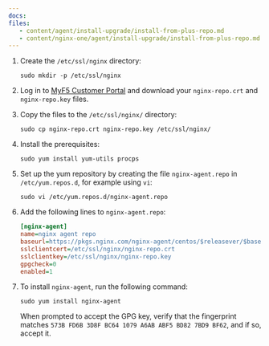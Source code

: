 ```yaml
---
docs:
files:
   - content/agent/install-upgrade/install-from-plus-repo.md
   - content/nginx-one/agent/install-upgrade/install-from-plus-repo.md
---
```


1. Create the `/etc/ssl/nginx` directory:

   ```shell
   sudo mkdir -p /etc/ssl/nginx
   ```

1. Log in to [MyF5 Customer Portal](https://account.f5.com/myf5/) and download
   your `nginx-repo.crt` and `nginx-repo.key` files.

1. Copy the files to the `/etc/ssl/nginx/` directory:

   ```shell
   sudo cp nginx-repo.crt nginx-repo.key /etc/ssl/nginx/
   ```

1. Install the prerequisites:

   ```shell
   sudo yum install yum-utils procps
   ```

1. Set up the yum repository by creating the file `nginx-agent.repo` in
   `/etc/yum.repos.d`, for example using `vi`:

   ```shell
   sudo vi /etc/yum.repos.d/nginx-agent.repo
   ```

1. Add the following lines to `nginx-agent.repo`:

   ```ini
   [nginx-agent]
   name=nginx agent repo
   baseurl=https://pkgs.nginx.com/nginx-agent/centos/$releasever/$basearch/
   sslclientcert=/etc/ssl/nginx/nginx-repo.crt
   sslclientkey=/etc/ssl/nginx/nginx-repo.key
   gpgcheck=0
   enabled=1
   ```

1. To install `nginx-agent`, run the following command:

   ```shell
   sudo yum install nginx-agent
   ```

   When prompted to accept the GPG key, verify that the fingerprint matches
   `573B FD6B 3D8F BC64 1079 A6AB ABF5 BD82 7BD9 BF62`, and if so, accept it.